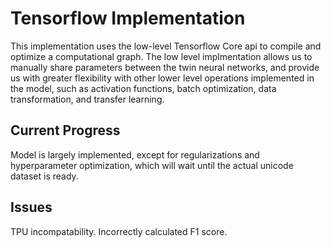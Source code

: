 # Tensorflow Implementation
This implementation uses the low-level Tensorflow Core api to compile
and optimize a computational graph. The low level implmentation allows
us to manually share parameters between the twin neural networks, and
provide us with greater flexibility with other lower level operations
implemented in the model, such as activation functions, batch optimization,
data transformation, and transfer learning.
## Current Progress
Model is largely implemented, except for regularizations and hyperparameter
optimization, which will wait until the actual unicode dataset is ready.
## Issues
TPU incompatability. Incorrectly calculated F1 score.